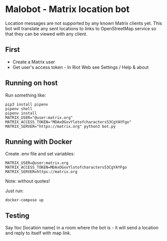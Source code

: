 # Malobot - Matrix location bot

Location messages are not supported by any known Matrix
clients yet. This bot will translate any sent locations to links to
OpenStreetMap service so that they can be viewed with any client.

## First

 * Create a Matrix user
 * Get user's access token - In Riot Web see Settings / Help & about

## Running on host

Run something like:

```
pip3 install pipenv
pipenv shell
pipenv install
MATRIX_USER="@user:matrix.org" MATRIX_ACCESS_TOKEN="MDAxOGxvYlotofcharacters53CgYAYFgo" MATRIX_SERVER="https://matrix.org" python3 bot.py
```

## Running with Docker

Create .env file and set variables:

```
MATRIX_USER=@user:matrix.org
MATRIX_ACCESS_TOKEN=MDAxOGxvYlotofcharacters53CgYAYFgo
MATRIX_SERVER=https://matrix.org
```

Note: without quotes!


Just run:

```
docker-compose up
```

## Testing

Say !loc [location name] in a room where the bot is - it will send a location and reply to itself with map link.
